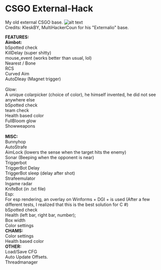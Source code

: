# CSGO External-Hack
My old external CSGO base. 
![alt text](blob:https://i.imgur.com/JGHe0cy.png)<br>
Credits: KleskBY, MultiHackerCoun for his "Externalio" base.

<b>FEATURES:</b><br>
<b>Aimbot:</b><br>
bSpotted check<br>
KillDelay (super shitty)<br>
mouse_event (works better than usual, lol)<br>
Nearest / Bone<br>
RCS<br>
Curved Aim <br>
AutoDleay (Magnet trigger) <br><br>
Glow:<br>
A unique colarpicker (choice of color), he himself invented, he did not see anywhere else<br>
bSpotted check<br>
team check<br>
Health based color<br>
FullBloom glow<br>
Showweapons<br><br>
<b>MISC:</b><br>
Bunnyhop<br>
AutoStrafe <br>
AimLock (lowers the sense when the target hits the enemy)<br>
Sonar (Beeping when the opponent is near)<br>
Triggerbot<br>
TriggerBot Delay<br>
TriggerBot sleep (delay after shot)<br>
Strafeemulator<br>
Ingame radar<br>
KnifeBot (in .txt file)<br>
Esp:<br>
For esp rendering, an overlay on Winforms + DGI + is used (After a few different tests, I realized that this is the best solution for C #)<br>
bSpotted check<br>
Health (left bar, right bar, number);<br>
Box width<br>
Color settings<br>
<b>CHAMS:</b><br>
Color settings<br>
Health based color<br>
<b>OTHER:</b><br>
Load/Save CFG<br>
Auto Update Offsets.<br>
Threadmanager<br>